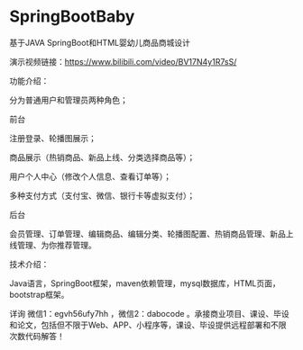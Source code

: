 # SpringBootBaby
基于JAVA SpringBoot和HTML婴幼儿商品商城设计

演示视频链接：https://www.bilibili.com/video/BV17N4y1R7sS/

功能介绍：

分为普通用户和管理员两种角色；

前台

注册登录、轮播图展示；

商品展示（热销商品、新品上线、分类选择商品等）；

用户个人中心（修改个人信息、查看订单等）；

多种支付方式（支付宝、微信、银行卡等虚拟支付）；

后台

会员管理、订单管理、编辑商品、编辑分类、轮播图配置、热销商品管理、新品上线管理、为你推荐管理。

技术介绍：

Java语言，SpringBoot框架，maven依赖管理，mysql数据库，HTML页面，bootstrap框架。

详询 微信1：egvh56ufy7hh ，微信2：dabocode 。承接商业项目、课设、毕设和论文，包括但不限于Web、APP、小程序等，课设、毕设提供远程部署和不限次数代码解答！
